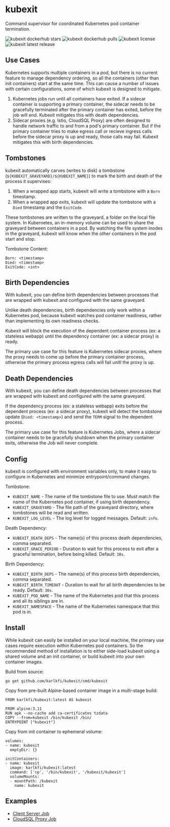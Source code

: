 # kubexit

Command supervisor for coordinated Kubernetes pod container termination.

![kubexit dockerhub stars](https://img.shields.io/docker/stars/karlkfi/kubexit.svg?link=https://hub.docker.com/repository/docker/karlkfi/kubexit)
![kubexit dockerhub pulls](https://img.shields.io/docker/pulls/karlkfi/kubexit.svg?link=https://hub.docker.com/repository/docker/karlkfi/kubexit)
![kubexit license](https://img.shields.io/github/license/karlkfi/kubexit.svg?link=https://github.com/karlkfi/kubexit/blob/master/LICENSE)
![kubexit latest release](https://img.shields.io/github/v/release/karlkfi/kubexit.svg?include_prereleases&sort=semver&link=https://github.com/karlkfi/kubexit/releases)

## Use Cases

Kubernetes supports multiple containers in a pod, but there is no current feature to manage dependency ordering, so all the containers (other than init containers) start at the same time. This can cause a number of issues with certain configurations, some of which kubexit is designed to mitigate.

1. Kubernetes jobs run until all containers have exited. If a sidecar container is supporting a primary container, the sidecar needs to be gracefully terminated after the primary container has exited, before the job will end. Kubexit mitigates this with death dependencies.
2. Sidecar proxies (e.g. Istio, CloudSQL Proxy) are often designed to handle network traffic to and from a pod's primary container. But if the primary container tries to make egress call or recieve ingress calls before the sidecar proxy is up and ready, those calls may fail. Kubexit mitigates this with birth dependencies.

## Tombstones

kubexit automatically carves (writes to disk) a tombstone (`${KUBEXIT_GRAVEYARD}/${KUBEXIT_NAME}`) to mark the birth and death of the process it supervises:

1. When a wrapped app starts, kubexit will write a tombstone with a `Born` timestamp.
1. When a wrapped app exits, kubexit will update the tombstone with a `Died` timestamp and the `ExitCode`.

These tombstones are written to the graveyard, a folder on the local file system. In Kubernetes, an in-memory volume can be used to share the graveyard between containers in a pod. By watching the file system inodes in the graveyard, kubexit will know when the other containers in the pod start and stop.

Tombstone Content:

```
Born: <timestamp>
Died: <timestamp>
ExitCode: <int>
```

## Birth Dependencies

With kubexit, you can define birth dependencies between processes that are wrapped with kubexit and configured with the same graveyard.

Unlike death dependencies, birth dependencies only work within a Kubernetes pod, because kubexit watches pod container readiness, rather than implementing its own readiness checks.

Kubexit will block the execution of the dependent container process (ex: a stateless webapp) until the dependency container (ex: a sidecar proxy) is ready.

The primary use case for this feature is Kubernetes sidecar proxies, where the proxy needs to come up before the primary container process, otherwise the primary process egress calls will fail unitl the proxy is up.

## Death Dependencies

With kubexit, you can define death dependencies between processes that are wrapped with kubexit and configured with the same graveyard.

If the dependency process (ex: a stateless webapp) exits before the dependent process (ex: a sidecar proxy), kubexit will detect the tombstone update (`Died: <timestamp>`) and send the `TERM` signal to the dependent process.

The primary use case for this feature is Kubernetes Jobs, where a sidecar container needs to be gracefully shutdown when the primary container exits, otherwise the Job will never complete.

## Config

kubexit is configured with environment variables only, to make it easy to configure in Kubernetes and minimize entrypoint/command changes.

Tombstone:
- `KUBEXIT_NAME` - The name of the tombstone file to use. Must match the name of the Kubernetes pod container, if using birth dependency.
- `KUBEXIT_GRAVEYARD` - The file path of the graveyard directory, where tombstones will be read and written.
- `KUBEXIT_LOG_LEVEL` - The log level for logged messages. Default: `info`.

Death Dependency:
- `KUBEXIT_DEATH_DEPS` - The name(s) of this process death dependencies, comma separated.
- `KUBEXIT_GRACE_PERIOD` - Duration to wait for this process to exit after a graceful termination, before being killed. Default: `30s`.

Birth Dependency:
- `KUBEXIT_BIRTH_DEPS` - The name(s) of this process birth dependencies, comma separated.
- `KUBEXIT_BIRTH_TIMEOUT` - Duration to wait for all birth dependencies to be ready. Default: `30s`.
- `KUBEXIT_POD_NAME` - The name of the Kubernetes pod that this process and all its siblings are in.
- `KUBEXIT_NAMESPACE` - The name of the Kubernetes namespace that this pod is in.

## Install

While kubexit can easily be installed on your local machine, the primary use cases require execution within Kubernetes pod containers. So the recommended method of installation is to either side-load kubexit using a shared volume and an init container, or build kubexit into your own container images.

Build from source:

```
go get github.com/karlkfi/kubexit/cmd/kubexit
```

Copy from pre-built Alpine-based container image in a multi-stage build:

```
FROM karlkfi/kubexit:latest AS kubexit

FROM alpine:3.11
RUN apk --no-cache add ca-certificates tzdata
COPY --from=kubexit /bin/kubexit /bin/
ENTRYPOINT ["kubexit"]
```

Copy from init container to ephemeral volume:

```
volumes:
- name: kubexit
  emptyDir: {}

initContainers:
- name: kubexit
  image: karlkfi/kubexit:latest
  command: ['cp', '/bin/kubexit', '/kubexit/kubexit']
  volumeMounts:
  - mountPath: /kubexit
    name: kubexit
```

## Examples

- [Client Server Job](examples/client-server-job/)
- [CloudSQL Proxy Job](examples/cloudsql-proxy-job/)
